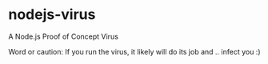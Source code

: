 # nodejs-virus
A Node.js Proof of Concept Virus

Word or caution: 
If you run the virus, it likely will do its job and .. infect you :)
